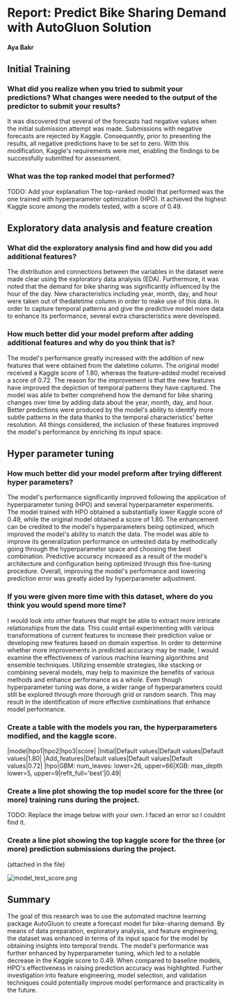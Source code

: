 # Report: Predict Bike Sharing Demand with AutoGluon Solution
#### Aya Bakr

## Initial Training
### What did you realize when you tried to submit your predictions? What changes were needed to the output of the predictor to submit your results?
It was discovered that several of the forecasts had negative values when the initial submission attempt was made. Submissions with negative forecasts are rejected by Kaggle. Consequently, prior to presenting the results, all negative predictions have to be set to zero. With this modification, Kaggle's requirements were met, enabling the findings to be successfully submitted for assessment.

### What was the top ranked model that performed?
TODO: Add your explanation
The top-ranked model that performed was the one trained with hyperparameter optimization (HPO). It achieved the highest Kaggle score among the models tested, with a score of 0.49.

## Exploratory data analysis and feature creation
### What did the exploratory analysis find and how did you add additional features?
The distribution and connections between the variables in the dataset were made clear using the exploratory data analysis (EDA). Furthermore, it was noted that the demand for bike sharing was significantly influenced by the hour of the day. New characteristics including year, month, day, and hour were taken out of thedatetime column in order to make use of this data. In order to capture temporal patterns and give the predictive model more data to enhance its performance, several extra characteristics were developed.

### How much better did your model preform after adding additional features and why do you think that is?
The model's performance greatly increased with the addition of new features that were obtained from the datetime column. The original model received a Kaggle score of 1.80, whereas the feature-added model received a score of 0.72. The reason for the improvement is that the new features have improved the depiction of temporal patterns they have captured. The model was able to better comprehend how the demand for bike sharing changes over time by adding data about the year, month, day, and hour. Better predictions were produced by the model's ability to identify more subtle patterns in the data thanks to the temporal characteristics' better resolution. All things considered, the inclusion of these features improved the model's performance by enriching its input space.


## Hyper parameter tuning
### How much better did your model preform after trying different hyper parameters?
The model's performance significantly improved following the application of hyperparameter tuning (HPO) and several hyperparameter experiments. The model trained with HPO obtained a substantially lower Kaggle score of 0.49, while the original model obtained a score of 1.80. The enhancement can be credited to the model's hyperparameters being optimized, which improved the model's ability to match the data. The model was able to improve its generalization performance on untested data by methodically going through the hyperparameter space and choosing the best combination. Predictive accuracy increased as a result of the model's architecture and configuration being optimized through this fine-tuning procedure. Overall, improving the model's performance and lowering prediction error was greatly aided by hyperparameter adjustment.


### If you were given more time with this dataset, where do you think you would spend more time?
I would look into other features that might be able to extract more intricate relationships from the data. This could entail experimenting with various transformations of current features to increase their prediction value or developing new features based on domain expertise.  In order to determine whether more improvements in predicted accuracy may be made, I would examine the effectiveness of various machine learning algorithms and ensemble techniques. Utilizing ensemble strategies, like stacking or combining several models, may help to maximize the benefits of various methods and enhance performance as a whole.
 Even though hyperparameter tuning was done, a wider range of hyperparameters could still be explored through more thorough grid or random search. This may result in the identification of more effective combinations that enhance model performance.


### Create a table with the models you ran, the hyperparameters modified, and the kaggle score.
|model|hpo1|hpo2|hpo3|score|
|Initial|Default values|Default values|Default values|1.80|
|Add_features|Default values|Default values|Default values|0.72|
|hpo|GBM: num_leaves: lower=26, upper=66|XGB: max_depth lower=5, upper=9|refit_full='best'|0.49|


### Create a line plot showing the top model score for the three (or more) training runs during the project.

TODO: Replace the image below with your own.
I faced an error so I couldnt find it.

### Create a line plot showing the top kaggle score for the three (or more) prediction submissions during the project.

(attached in the file)

![model_test_score.png](img/model_test_score.png)

## Summary
The goal of this research was to use the automated machine learning package AutoGluon to create a forecast model for bike-sharing demand. By means of data preparation, exploratory analysis, and feature engineering, the dataset was enhanced in terms of its input space for the model by obtaining insights into temporal trends. The model's performance was further enhanced by hyperparameter tuning, which led to a notable decrease in the Kaggle score to 0.49. When compared to baseline models, HPO's effectiveness in raising prediction accuracy was highlighted. Further investigation into feature engineering, model selection, and validation techniques could potentially improve model performance and practicality in the future.